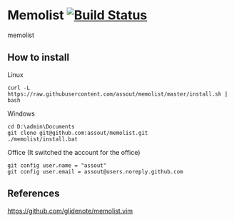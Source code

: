 # Memolist [![Build Status](https://travis-ci.org/assout/memolist.svg?branch=master)](https://travis-ci.org/assout/memolist)

memolist

## How to install

Linux
```
curl -L https://raw.githubusercontent.com/assout/memolist/master/install.sh | bash
```

Windows
```
cd D:\admin\Documents
git clone git@github.com:assout/memolist.git
./memolist/install.bat
```

Office (It switched the account for the office)
 ```
git config user.name = "assout"
git config user.email = assout@users.noreply.github.com
 ```

## References

<https://github.com/glidenote/memolist.vim>

